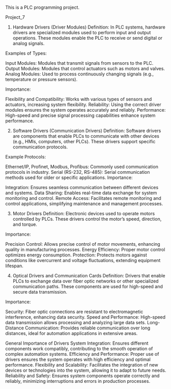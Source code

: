 This is a PLC programming project.

Project_7

1. Hardware Drivers (Driver Modules)
Definition: In PLC systems, hardware drivers are specialized modules used to perform input and output operations. These modules enable the PLC to receive or send digital or analog signals.

Examples of Types:

Input Modules: Modules that transmit signals from sensors to the PLC.
Output Modules: Modules that control actuators such as motors and valves.
Analog Modules: Used to process continuously changing signals (e.g., temperature or pressure sensors).

Importance:

Flexibility and Compatibility: Works with various types of sensors and actuators, increasing system flexibility.
Reliability: Using the correct driver modules ensures the system operates accurately and reliably.
Performance: High-speed and precise signal processing capabilities enhance system performance.

2. Software Drivers (Communication Drivers)
Definition: Software drivers are components that enable PLCs to communicate with other devices (e.g., HMIs, computers, other PLCs). These drivers support specific communication protocols.

Example Protocols:

Ethernet/IP, Profinet, Modbus, Profibus: Commonly used communication protocols in industry.
Serial (RS-232, RS-485): Serial communication methods used for older or specific applications.
Importance:

Integration: Ensures seamless communication between different devices and systems.
Data Sharing: Enables real-time data exchange for system monitoring and control.
Remote Access: Facilitates remote monitoring and control applications, simplifying maintenance and management processes.

3. Motor Drivers
Definition: Electronic devices used to operate motors controlled by PLCs. These drivers control the motor’s speed, direction, and torque.

Importance:

Precision Control: Allows precise control of motor movements, enhancing quality in manufacturing processes.
Energy Efficiency: Proper motor control optimizes energy consumption.
Protection: Protects motors against conditions like overcurrent and voltage fluctuations, extending equipment lifespan.

4. Optical Drivers and Communication Cards
Definition: Drivers that enable PLCs to exchange data over fiber optic networks or other specialized communication paths. These components are used for high-speed and secure data transmission.

Importance:

Security: Fiber optic connections are resistant to electromagnetic interference, enhancing data security.
Speed and Performance: High-speed data transmission allows processing and analyzing large data sets.
Long-Distance Communication: Provides reliable communication over long distances, ideal for automation applications in extensive areas.

General Importance of Drivers
System Integration: Ensures different components work compatibly, contributing to the smooth operation of complex automation systems.
Efficiency and Performance: Proper use of drivers ensures the system operates with high efficiency and optimal performance.
Flexibility and Scalability: Facilitates the integration of new devices or technologies into the system, allowing it to adapt to future needs.
Reliability and Safety: Ensures system components operate correctly and reliably, minimizing interruptions and errors in production processes.

